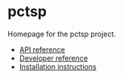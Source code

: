 # pctsp

Homepage for the pctsp project.

- [API reference](api.md)
- [Developer reference](developer.md)
- [Installation instructions](installation.md)
